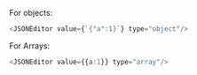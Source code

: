 For objects:
```js
<JSONEditor value={`{"a":1}`} type="object"/>
```
For Arrays:
```js
<JSONEditor value={{a:1}} type="array"/>
```
